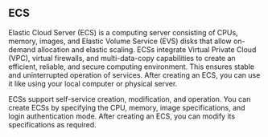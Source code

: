 ## ECS

Elastic Cloud Server (ECS) is a computing server consisting of CPUs, memory, images, and Elastic Volume Service (EVS) disks that allow on-demand allocation and elastic scaling. ECSs integrate Virtual Private Cloud (VPC), virtual firewalls, and multi-data-copy capabilities to create an efficient, reliable, and secure computing environment. This ensures stable and uninterrupted operation of services. After creating an ECS, you can use it like using your local computer or physical server.

ECSs support self-service creation, modification, and operation. You can create ECSs by specifying the CPU, memory, image specifications, and login authentication mode. After creating an ECS, you can modify its specifications as required.
